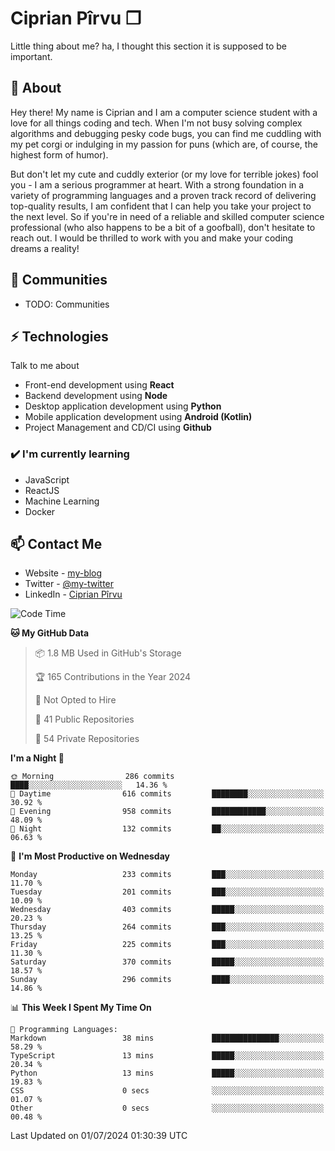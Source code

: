 # Ciprian Pîrvu ❐

Little thing about me? ha, I thought this section it is supposed to be important.

## 🧐 About

Hey there! My name is Ciprian and I am a computer science student with a love for all things coding and tech. When I'm not busy solving complex algorithms and debugging pesky code bugs, you can find me cuddling with my pet corgi or indulging in my passion for puns (which are, of course, the highest form of humor).

But don't let my cute and cuddly exterior (or my love for terrible jokes) fool you - I am a serious programmer at heart. With a strong foundation in a variety of programming languages and a proven track record of delivering top-quality results, I am confident that I can help you take your project to the next level. So if you're in need of a reliable and skilled computer science professional (who also happens to be a bit of a goofball), don't hesitate to reach out. I would be thrilled to work with you and make your coding dreams a reality!

## 👯 Communities

-   TODO: Communities

## ⚡ Technologies

Talk to me about

-   Front-end development using **React**
-   Backend development using **Node**
-   Desktop application development using **Python**
-   Mobile application development using **Android (Kotlin)**
-   Project Management and CD/CI using **Github**

### ✔️ I'm currently learning

-   JavaScript
-   ReactJS
-   Machine Learning
-   Docker

## 📫 Contact Me

-   Website - [my-blog]()
-   Twitter - [@my-twitter]()
-   LinkedIn - [Ciprian Pîrvu](https://www.linkedin.com/in/p%C3%AErvu-ciprian-cristian-4415991b1/)

<!--START_SECTION:waka-->
![Code Time](http://img.shields.io/badge/Code%20Time-2%2C107%20hrs%2050%20mins-blue)

**🐱 My GitHub Data** 

> 📦 1.8 MB Used in GitHub's Storage 
 > 
> 🏆 165 Contributions in the Year 2024
 > 
> 🚫 Not Opted to Hire
 > 
> 📜 41 Public Repositories 
 > 
> 🔑 54 Private Repositories 
 > 
**I'm a Night 🦉** 

```text
🌞 Morning                286 commits         ████░░░░░░░░░░░░░░░░░░░░░   14.36 % 
🌆 Daytime                616 commits         ████████░░░░░░░░░░░░░░░░░   30.92 % 
🌃 Evening                958 commits         ████████████░░░░░░░░░░░░░   48.09 % 
🌙 Night                  132 commits         ██░░░░░░░░░░░░░░░░░░░░░░░   06.63 % 
```
📅 **I'm Most Productive on Wednesday** 

```text
Monday                   233 commits         ███░░░░░░░░░░░░░░░░░░░░░░   11.70 % 
Tuesday                  201 commits         ███░░░░░░░░░░░░░░░░░░░░░░   10.09 % 
Wednesday                403 commits         █████░░░░░░░░░░░░░░░░░░░░   20.23 % 
Thursday                 264 commits         ███░░░░░░░░░░░░░░░░░░░░░░   13.25 % 
Friday                   225 commits         ███░░░░░░░░░░░░░░░░░░░░░░   11.30 % 
Saturday                 370 commits         █████░░░░░░░░░░░░░░░░░░░░   18.57 % 
Sunday                   296 commits         ████░░░░░░░░░░░░░░░░░░░░░   14.86 % 
```


📊 **This Week I Spent My Time On** 

```text
💬 Programming Languages: 
Markdown                 38 mins             ███████████████░░░░░░░░░░   58.29 % 
TypeScript               13 mins             █████░░░░░░░░░░░░░░░░░░░░   20.34 % 
Python                   13 mins             █████░░░░░░░░░░░░░░░░░░░░   19.83 % 
CSS                      0 secs              ░░░░░░░░░░░░░░░░░░░░░░░░░   01.07 % 
Other                    0 secs              ░░░░░░░░░░░░░░░░░░░░░░░░░   00.48 % 
```


 Last Updated on 01/07/2024 01:30:39 UTC
<!--END_SECTION:waka-->
